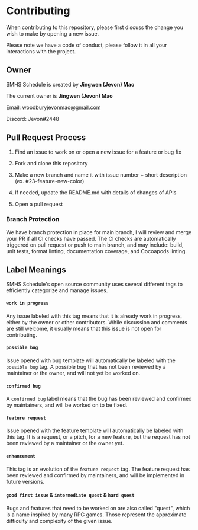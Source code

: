 # Contributing

When contributing to this repository, please first discuss the change you wish to make by opening a new issue. 

Please note we have a code of conduct, please follow it in all your interactions with the project.

## Owner

SMHS Schedule is created by **Jingwen (Jevon) Mao**

The current owner is **Jingwen (Jevon) Mao**

Email: woodburyjevonmao@gmail.com

Discord: Jevon#2448

## Pull Request Process

1.  Find an issue to work on or open a new issue for a feature or bug fix

2.  Fork and clone this repository

3.  Make a new branch and name it with issue number + short description (ex. #23-feature-new-color)

4.  If needed, update the README.md with details of changes of APIs

5. Open a pull request

### Branch Protection
We have branch protection in place for main branch, I will review and merge your PR if all CI checks have passed. The CI checks are automatically triggered on pull request or push to main branch, and may include: build, unit tests, format linting, documentation coverage, and Cocoapods linting. 

## Label Meanings

SMHS Schedule's open source community uses several different tags to efficiently categorize and manage issues. 

#### `work in progress`
Any issue labeled with this tag means that it is already work in progress, either by the owner or other contributors. While discussion and comments are still welcome, it usually means that this issue is not open for contributing.

#### `possible bug`
Issue opened with bug template will automatically be labeled with the `possible bug` tag. A possible bug that has not been reviewed by a maintainer or the owner, and will not yet be worked on.

#### `confirmed bug`
A `confirmed bug` label means that the bug has been reviewed and confirmed by maintainers, and will be worked on to be fixed.

#### `feature request`
Issue opened with the feature template will automatically be labeled with this tag. It is a request, or a pitch, for a new feature, but the request has not been reviewed by a maintainer or the owner yet.

#### `enhancement`
This tag is an evolution of the `feature request` tag. The feature request has been reviewed and confirmed by maintainers, and will be implemented in future versions.

#### `good first issue` & `intermediate quest` & `hard quest`
Bugs and features that need to be worked on are also called "quest", which is a name inspired by many RPG games. Those represent the approximate difficulty and complexity of the given issue. 
